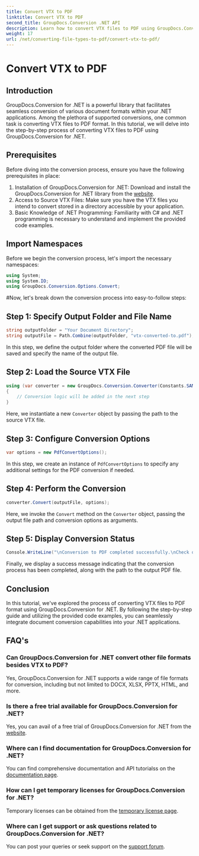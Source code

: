 ```yaml
---
title: Convert VTX to PDF
linktitle: Convert VTX to PDF
second_title: GroupDocs.Conversion .NET API
description: Learn how to convert VTX files to PDF using GroupDocs.Conversion for .NET. Step-by-step guide with code examples for seamless integration.
weight: 17
url: /net/converting-file-types-to-pdf/convert-vtx-to-pdf/
---
```


# Convert VTX to PDF

## Introduction
GroupDocs.Conversion for .NET is a powerful library that facilitates seamless conversion of various document formats within your .NET applications. Among the plethora of supported conversions, one common task is converting VTX files to PDF format. In this tutorial, we will delve into the step-by-step process of converting VTX files to PDF using GroupDocs.Conversion for .NET.
## Prerequisites
Before diving into the conversion process, ensure you have the following prerequisites in place:
1. Installation of GroupDocs.Conversion for .NET: Download and install the GroupDocs.Conversion for .NET library from the [website](https://releases.groupdocs.com/conversion/net/).
2. Access to Source VTX Files: Make sure you have the VTX files you intend to convert stored in a directory accessible by your application.
3. Basic Knowledge of .NET Programming: Familiarity with C# and .NET programming is necessary to understand and implement the provided code examples.

## Import Namespaces
Before we begin the conversion process, let's import the necessary namespaces:
```csharp
using System;
using System.IO;
using GroupDocs.Conversion.Options.Convert;
```
#Now, let's break down the conversion process into easy-to-follow steps:
## Step 1: Specify Output Folder and File Name
```csharp
string outputFolder = "Your Document Directory";
string outputFile = Path.Combine(outputFolder, "vtx-converted-to.pdf");
```
In this step, we define the output folder where the converted PDF file will be saved and specify the name of the output file.
## Step 2: Load the Source VTX File
```csharp
using (var converter = new GroupDocs.Conversion.Converter(Constants.SAMPLE_VTX))
{
    // Conversion logic will be added in the next step
}
```
Here, we instantiate a new `Converter` object by passing the path to the source VTX file.
## Step 3: Configure Conversion Options
```csharp
var options = new PdfConvertOptions();
```
In this step, we create an instance of `PdfConvertOptions` to specify any additional settings for the PDF conversion if needed.
## Step 4: Perform the Conversion
```csharp
converter.Convert(outputFile, options);
```
Here, we invoke the `Convert` method on the `Converter` object, passing the output file path and conversion options as arguments.
## Step 5: Display Conversion Status
```csharp
Console.WriteLine("\nConversion to PDF completed successfully.\nCheck output in {0}", outputFolder);
```
Finally, we display a success message indicating that the conversion process has been completed, along with the path to the output PDF file.

## Conclusion
In this tutorial, we've explored the process of converting VTX files to PDF format using GroupDocs.Conversion for .NET. By following the step-by-step guide and utilizing the provided code examples, you can seamlessly integrate document conversion capabilities into your .NET applications.
## FAQ's
### Can GroupDocs.Conversion for .NET convert other file formats besides VTX to PDF?
Yes, GroupDocs.Conversion for .NET supports a wide range of file formats for conversion, including but not limited to DOCX, XLSX, PPTX, HTML, and more.
### Is there a free trial available for GroupDocs.Conversion for .NET?
Yes, you can avail of a free trial of GroupDocs.Conversion for .NET from the [website](https://releases.groupdocs.com/).
### Where can I find documentation for GroupDocs.Conversion for .NET?
You can find comprehensive documentation and API tutorialss on the [documentation page](https://tutorials.groupdocs.com/conversion/net/).
### How can I get temporary licenses for GroupDocs.Conversion for .NET?
Temporary licenses can be obtained from the [temporary license page](https://purchase.groupdocs.com/temporary-license/).
### Where can I get support or ask questions related to GroupDocs.Conversion for .NET?
You can post your queries or seek support on the [support forum](https://forum.groupdocs.com/c/conversion/11).
